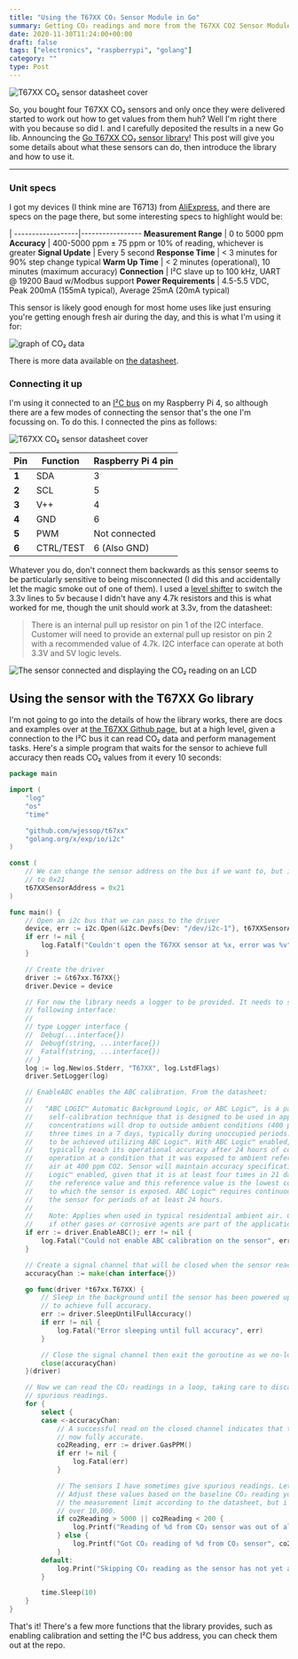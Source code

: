 ```yaml
---
title: "Using the T67XX CO₂ Sensor Module in Go"
summary: Getting CO₂ readings and more from the T67XX CO2 Sensor Module in Go
date: 2020-11-30T11:24:00+00:00
draft: false
tags: ["electronics", "raspberrypi", "golang"]
category: ""
type: Post
---
```


![T67XX CO₂ sensor datasheet cover](images/T67XX.png#right)

So, you bought four T67XX CO₂ sensors and only once they were delivered started to work out how to get values from them huh? Well I'm right there with you because so did I. and I carefully deposited the results in a new Go lib. Announcing the [Go T67XX CO₂ sensor library](https://github.com/wjessop/T67XX)! This post will give you some details about what these sensors can do, then introduce the library and how to use it.

---

### Unit specs

I got my devices (I think mine are T6713) from [AliExpress](https://www.aliexpress.com/item/32322544929.html?spm=a2g0s.9042311.0.0.7fcf4c4dwbubog), and there are specs on the page there, but some interesting specs to highlight would be:

|
------------------|-----------------
**Measurement Range** | 0 to 5000 ppm
**Accuracy** | 400-5000 ppm ± 75 ppm or 10% of reading, whichever is greater
**Signal Update** | Every 5 second
**Response Time** | < 3 minutes for 90% step change typical
**Warm Up Time** | < 2 minutes (operational), 10 minutes (maximum accuracy)
**Connection** | I²C slave up to 100 kHz, UART @ 19200 Baud w/Modbus support
**Power Requirements** | 4.5-5.5 VDC, Peak 200mA (155mA typical), Average 25mA (20mA typical)

This sensor is likely good enough for most home uses like just ensuring you're getting enough fresh air during the day, and this is what I'm using it for:

![graph of CO₂ data](images/graph.png#full)

There is more data available on [the datasheet](files/Manual-AMP-0002-T6713-Sensor.pdf).

### Connecting it up

I'm using it connected to an [I²C bus](https://en.wikipedia.org/wiki/I%C2%B2C) on my Raspberry Pi 4, so although there are a few modes of connecting the sensor that's the one I'm focussing on. To do this. I connected the pins as follows:

![T67XX CO₂ sensor datasheet cover](images/connections.png#right)

Pin   | Function | Raspberry Pi 4 pin
------|----------|-----------------
**1** | SDA | 3
**2** | SCL | 5
**3** | V++ | 4
**4** | GND | 6
**5** | PWM | Not connected
**6** | CTRL/TEST | 6 (Also GND)

Whatever you do, don't connect them backwards as this sensor seems to be particularly sensitive to being misconnected (I did this and accidentally let the magic smoke out of one of them). I used a [level shifter](https://www.adafruit.com/product/757) to switch the 3.3v lines to 5v because I didn't have any 4.7k resistors and this is what worked for me, though the unit should work at 3.3v, from the datasheet:

> There is an internal pull up resistor on pin 1 of the I2C interface. Customer will need to provide an external pull up resistor on pin 2 with a recommended value of 4.7k. I2C interface can operate at both 3.3V and 5V logic levels.

![The sensor connected and displaying the CO₂ reading on an LCD](images/connected.jpg#full)

## Using the sensor with the T67XX Go library

I'm not going to go into the details of how the library works, there are docs and examples over at [the T67XX Github page](https://github.com/wjessop/T67XX), but at a high level, given a connection to the I²C bus it can read CO₂ data and perform management tasks. Here's a simple program that waits for the sensor to achieve full accuracy then reads CO₂ values from it every 10 seconds:

```go
package main

import (
	"log"
	"os"
	"time"

	"github.com/wjessop/t67xx"
	"golang.org/x/exp/io/i2c"
)

const (
	// We can change the sensor address on the bus if we want to, but it defaults
	// to 0x21
	t67XXSensorAddress = 0x21
)

func main() {
	// Open an i2c bus that we can pass to the driver
	device, err := i2c.Open(&i2c.Devfs{Dev: "/dev/i2c-1"}, t67XXSensorAddress)
	if err != nil {
		log.Fatalf("Couldn't open the T67XX sensor at %x, error was %v", t67XXSensorAddress, err)
	}

	// Create the driver
	driver := &t67xx.T67XX{}
	driver.Device = device

	// For now the library needs a logger to be provided. It needs to satisfy the
	// following interface:
	//
	// type Logger interface {
	// 	Debug(...interface{})
	// 	Debugf(string, ...interface{})
	// 	Fatalf(string, ...interface{})
	// }
	log := log.New(os.Stderr, "T67XX", log.LstdFlags)
	driver.SetLogger(log)

	// EnableABC enables the ABC calibration. From the datasheet:
	//
	//   "ABC LOGIC™ Automatic Background Logic, or ABC Logic™, is a patented
	//    self-calibration technique that is designed to be used in applications where
	//    concentrations will drop to outside ambient conditions (400 ppm) at least
	//    three times in a 7 days, typically during unoccupied periods. Full accuracy
	//    to be achieved utilizing ABC Logic™. With ABC Logic™ enabled, the sensor will
	//    typically reach its operational accuracy after 24 hours of continuous
	//    operation at a condition that it was exposed to ambient reference levels of
	//    air at 400 ppm CO2. Sensor will maintain accuracy specifications with ABC
	//    Logic™ enabled, given that it is at least four times in 21 days exposed to
	//    the reference value and this reference value is the lowest concentration
	//    to which the sensor is exposed. ABC Logic™ requires continuous operation of
	//    the sensor for periods of at least 24 hours.
	//
	//    Note: Applies when used in typical residential ambient air. Consult Telaire
	//    if other gases or corrosive agents are part of the application environment."
	if err := driver.EnableABC(); err != nil {
		log.Fatal("Could not enable ABC calibration on the sensor", err)
	}

	// Create a signal channel that will be closed when the sensor reaches full accuracy
	accuracyChan := make(chan interface{})

	go func(driver *t67xx.T67XX) {
		// Sleep in the background until the sensor has been powered up long enough
		// to achieve full accuracy.
		err := driver.SleepUntilFullAccuracy()
		if err != nil {
			log.Fatal("Error sleeping until full accuracy", err)
		}

		// Close the signal channel then exit the goroutine as we no-longer need it.
		close(accuracyChan)
	}(driver)

	// Now we can read the CO₂ readings in a loop, taking care to discard any
	// spurious readings.
	for {
		select {
		case <-accuracyChan:
			// A successful read on the closed channel indicates that the sensor is
			// now fully accurate.
			co2Reading, err := driver.GasPPM()
			if err != nil {
				log.Fatal(err)
			}

			// The sensors I have sometimes give spurious readings. Let's discount them.
			// Adjust these values based on the baseline CO₂ reading you expect. The max is
			// the measurement limit according to the datasheet, but i've seen values well
			// over 10,000.
			if co2Reading > 5000 || co2Reading < 200 {
				log.Printf("Reading of %d from CO₂ sensor was out of allowed bounds", co2Reading)
			} else {
				log.Printf("Got CO₂ reading of %d from CO₂ sensor", co2Reading)
			}
		default:
			log.Print("Skipping CO₂ reading as the sensor has not yet achieved full accuracy")
		}

		time.Sleep(10)
	}
}
```

That's it! There's a few more functions that the library provides, such as enabling calibration and setting the I²C bus address, you can check them out at the repo.

